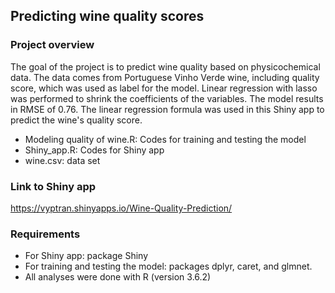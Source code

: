 ## Predicting wine quality scores
### Project  overview
The goal of the project is to predict wine quality based on physicochemical data. The data comes from Portuguese Vinho Verde wine, including quality score, which was used as label for the model. Linear regression with lasso was performed to  shrink the coefficients of the variables. The model results in RMSE of 0.76. The linear regression formula was used in this Shiny app to predict the wine's quality score.
* Modeling quality of wine.R: Codes for training and testing the model
* Shiny_app.R: Codes for Shiny app
* wine.csv: data set

### Link to Shiny app
https://vyptran.shinyapps.io/Wine-Quality-Prediction/
### Requirements
* For Shiny app: package Shiny
* For  training and testing the model: packages dplyr, caret, and glmnet.
* All analyses were done with R (version 3.6.2)

